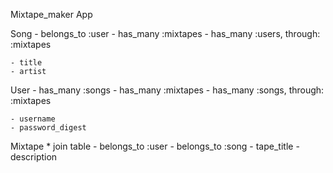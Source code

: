 Mixtape_maker App

Song
    - belongs_to :user
    - has_many :mixtapes
    - has_many :users, through: :mixtapes

    - title
    - artist

User
    - has_many :songs
    - has_many :mixtapes
    - has_many :songs, through: :mixtapes

    - username
    - password_digest


Mixtape   * join table
    - belongs_to :user
    - belongs_to :song
    - tape_title
    - description
